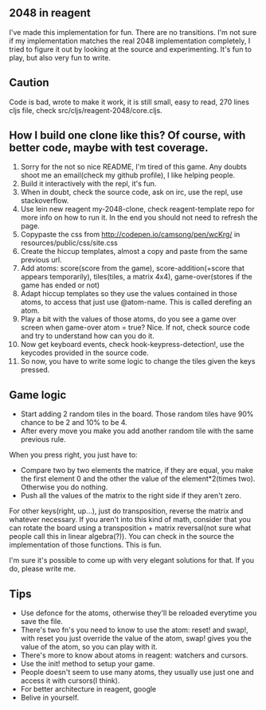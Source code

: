 ## 2048 in reagent

I've made this implementation for fun. There are no transitions. I'm not sure if my implementation matches the real 2048 implementation completely, I tried to figure it out by looking at the source and experimenting. It's fun to play, but also very fun to write.


## Caution

Code is bad, wrote to make it work, it is still small, easy to read, 270 lines cljs file, check src/cljs/reagent-2048/core.cljs.


## How I build one clone like this? Of course, with better code, maybe with test coverage.

1. Sorry for the not so nice README, I'm tired of this game. Any doubts shoot me an email(check my github profile), I like helping people.
2. Build it interactively with the repl, it's fun.
3. When in doubt, check the source code, ask on irc, use the repl, use stackoverflow.
4. Use lein new reagent my-2048-clone, check reagent-template repo for more info on how to run it. In the end you should not need to refresh the page.
5. Copypaste the css from http://codepen.io/camsong/pen/wcKrg/ in resources/public/css/site.css
6. Create the hiccup templates, almost a copy and paste from the same previous url.
7. Add atoms: score(score from the game), score-addition(+score that appears temporarily), tiles(tiles, a matrix 4x4), game-over(stores if the game has ended or not)
8. Adapt hiccup templates so they use the values contained in those atoms, to access that just use @atom-name. This is called derefing an atom.
9. Play a bit with the values of those atoms, do you see a game over screen when game-over atom = true? Nice. If not, check source code and try to understand how can you do it.
10. Now get keyboard events, check hook-keypress-detection!, use the keycodes provided in the source code.
11. So now, you have to write some logic to change the tiles given the keys pressed.


## Game logic

* Start adding 2 random tiles in the board. Those random tiles have 90% chance to be 2 and 10% to be 4.
* After every move you make you add another random tile with the same previous rule.

When you press right, you just have to:

* Compare two by two elements the matrice, if they are equal, you make the first element 0 and the other the value of the element*2(times two). Otherwise you do nothing.
* Push all the values of the matrix to the right side if they aren't zero.

For other keys(right, up...), just do transposition, reverse the matrix and whatever necessary. If you aren't into this kind of math, consider that you can rotate the board using a transposition + matrix reversal(not sure what people call this in linear algebra(?)). You can check in the source the implementation of those functions. This is fun.

I'm sure it's possible to come up with very elegant solutions for that. If you do, please write me.



## Tips

* Use defonce for the atoms, otherwise they'll be reloaded everytime you save the file.
* There's two fn's you need to know to use the atom: reset! and swap!, with reset you just override the value of the atom, swap! gives you the value of the atom, so you can play with it.
* There's more to know about atoms in reagent: watchers and cursors.
* Use the init! method to setup your game.
* People doesn't seem to use many atoms, they usually use just one and access it with cursors(I think).
* For better architecture in reagent, google 
* Belive in yourself.